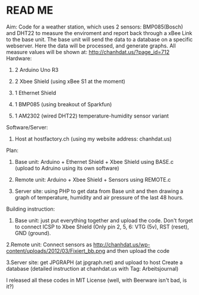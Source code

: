 READ ME
==========

Aim: Code for a weather station, which uses 2 sensors: BMP085(Bosch) and DHT22 to measure the enviroment and report back through a xBee Link to the base unit. The base unit will send the data to a database on a specific webserver. Here the data will be processed, and generate graphs.
All measure values will be shown at: http://chanhdat.us/?page_id=712 
Hardware:

1. 2 Arduino Uno R3

2. 2 Xbee Shield (using xBee S1 at the moment)

3. 1 Ethernet Shield

4. 1 BMP085 (using breakout of Sparkfun)

5. 1 AM2302 (wired DHT22) temperature-humidity sensor variant

Software/Server:

1. Host at hostfactory.ch (using my website address: chanhdat.us)

Plan:

1. Base unit: Arduino + Ethernet Shield + Xbee Shield
using BASE.c (upload to Adruino using its own software)

2. Remote unit: Arduino + Xbee Shield + Sensors
using REMOTE.c

3. Server site: using PHP to get data from Base unit and then drawing a graph of temperature, humidity and air pressure of the last 48 hours.

Building instruction:

1. Base unit: just put everything together and upload the code.
Don't forget to connect ICSP to Xbee Shield (Only pin 2, 5, 6: VTG (5v), RST (reset), GND (ground).

2.Remote unit: Connect sensors as http://chanhdat.us/wp-content/uploads/2012/03/Fixiert_bb.png
and then upload the code

3.Server site: get JPGRAPH (at jpgraph.net) and upload to host
Create a database (detailed instruction at chanhdat.us with Tag: Arbeitsjournal)

I released all these codes in MIT License (well, with Beerware isn't bad, is it?)